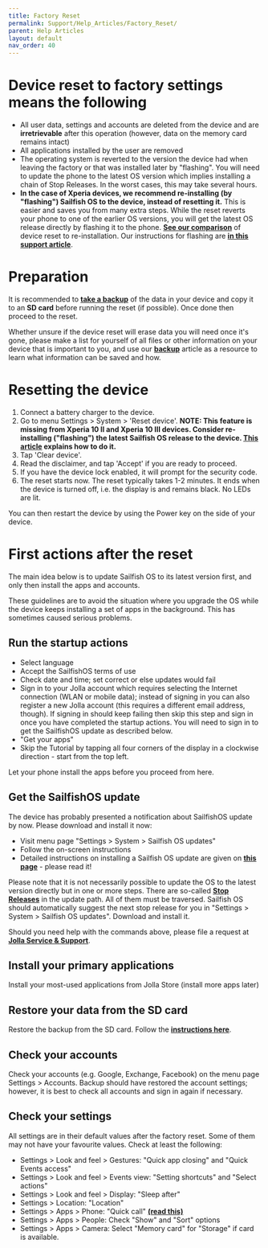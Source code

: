 ```yaml
---
title: Factory Reset
permalink: Support/Help_Articles/Factory_Reset/
parent: Help Articles
layout: default
nav_order: 40
---
```


# Device reset to factory settings means the following

* All user data, settings and accounts are deleted from the device and are **irretrievable** after this operation (however, data on the memory card remains intact) 
* All applications installed by the user are removed
* The operating system is reverted to the version the device had when leaving the factory or that was installed later by "flashing". You will need to update the phone to the latest OS version which implies installing a chain of Stop Releases. In the worst cases, this may take several hours.
* **In the case of Xperia devices, we recommend re-installing (by "flashing") Sailfish OS to the device, instead of resetting it.** This is easier and saves you from many extra steps. While the reset reverts your phone to one of the earlier OS versions, you will get the latest OS release directly by flashing it to the phone. **[See our comparison](https://jolla.zendesk.com/hc/en-us/articles/4414662045074)** of device reset to re-installation. Our instructions for flashing are **[in this support article](https://docs.sailfishos.org/Support/Help_Articles/Reinstalling_Sailfish_OS/)**.

# Preparation
It is recommended to **[take a backup](https://jolla.zendesk.com/hc/en-us/articles/201804906)** of the data in your device and copy it to an **SD card** before running the reset (if possible). Once done then proceed to the reset.

Whether unsure if the device reset will erase data you will need once it's gone, please make a list for yourself of all files or other information on your device that is important to you, and use our  **[backup](https://jolla.zendesk.com/hc/en-us/articles/201804906)** article as a resource to learn what information can be saved and how.

# Resetting the device
1. Connect a battery charger to the device.
2. Go to menu Settings > System > 'Reset device'.
**NOTE: This feature is missing from Xperia 10 II and Xperia 10 III devices. Consider re-installing ("flashing") the latest Sailfish OS release to the device. [This article](https://docs.sailfishos.org/Support/Help_Articles/Reinstalling_Sailfish_OS/) explains how to do it.**
3. Tap 'Clear device'.
4. Read the disclaimer, and tap 'Accept' if you are ready to proceed.
5. If you have the device lock enabled, it will prompt for the security code.
6. The reset starts now.
The reset typically takes 1-2 minutes. It ends when the device is turned off, i.e. the display is and remains black. No LEDs are lit.

You can then restart the device by using the Power key on the side of your device.

# First actions after the reset
The main idea below is to update Sailfish OS to its latest version first, and only then install the apps and accounts.

These guidelines are to avoid the situation where you upgrade the OS while the device keeps installing a set of apps in the background. This has sometimes caused serious problems.

## Run the startup actions
* Select language
* Accept the SailfishOS terms of use
* Check date and time; set correct or else updates would fail
* Sign in to your Jolla account which requires selecting the Internet connection (WLAN or mobile data); instead of signing in you can also register a new Jolla account (this requires a different email address, though).  If signing in should keep failing then skip this step and sign in once you have completed the startup actions. You will need to sign in to get the SailfishOS update as described below.
* "Get your apps"
* Skip the Tutorial by tapping all four corners of the display in a clockwise direction - start from the top left.

Let your phone install the apps before you proceed from here.

## Get the SailfishOS update
The device has probably presented a notification about SailfishOS update by now. Please download and install it now:
* Visit menu page "Settings > System > Sailfish OS updates"
* Follow the on-screen instructions
* Detailed instructions on installing a Sailfish OS update are given on **[this page](https://jolla.zendesk.com/hc/en-us/articles/201836347)** - please read it!

Please note that it is not necessarily possible to update the OS to the latest version directly but in one or more steps. There are so-called **[Stop Releases](https://jolla.zendesk.com/hc/en-us/articles/201836347#4.1)** in the update path. All of them must be traversed. Sailfish OS should automatically suggest the next stop release for you in "Settings > System > Sailfish OS updates".  Download and install it.

Should you need help with the commands above, please file a request at **[Jolla Service & Support](https://jolla.zendesk.com/hc/en-us/requests/new)**.

## Install your primary applications
Install your most-used applications from Jolla Store (install more apps later)

## Restore your data from the SD card
Restore the backup from the SD card.  Follow the **[instructions here](https://jolla.zendesk.com/hc/en-us/articles/201804906)**.

## Check your accounts
Check your accounts (e.g. Google, Exchange, Facebook) on the menu page Settings > Accounts. Backup should have restored the account settings; however, it is best to check all accounts and sign in again if necessary.

## Check your settings
All settings are in their default values after the factory reset. Some of them may not have your favourite values. Check at least the following:

* Settings > Look and feel > Gestures: "Quick app closing" and "Quick Events access"
* Settings > Look and feel > Events view: "Setting shortcuts" and "Select actions"
* Settings > Look and feel > Display: "Sleep after"
* Settings > Location: "Location"
* Settings > Apps > Phone: "Quick call" **[(read this)](https://jolla.zendesk.com/hc/en-us/articles/201440137)**
* Settings > Apps > People: Check "Show" and "Sort" options
* Settings > Apps > Camera: Select "Memory card" for "Storage" if card is available.



